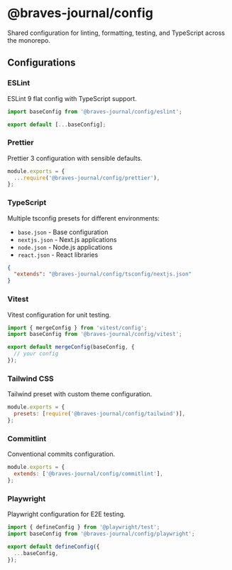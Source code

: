 # @braves-journal/config

Shared configuration for linting, formatting, testing, and TypeScript across the monorepo.

## Configurations

### ESLint

ESLint 9 flat config with TypeScript support.

```js
import baseConfig from '@braves-journal/config/eslint';

export default [...baseConfig];
```

### Prettier

Prettier 3 configuration with sensible defaults.

```js
module.exports = {
  ...require('@braves-journal/config/prettier'),
};
```

### TypeScript

Multiple tsconfig presets for different environments:

- `base.json` - Base configuration
- `nextjs.json` - Next.js applications
- `node.json` - Node.js applications
- `react.json` - React libraries

```json
{
  "extends": "@braves-journal/config/tsconfig/nextjs.json"
}
```

### Vitest

Vitest configuration for unit testing.

```ts
import { mergeConfig } from 'vitest/config';
import baseConfig from '@braves-journal/config/vitest';

export default mergeConfig(baseConfig, {
  // your config
});
```

### Tailwind CSS

Tailwind preset with custom theme configuration.

```js
module.exports = {
  presets: [require('@braves-journal/config/tailwind')],
};
```

### Commitlint

Conventional commits configuration.

```js
module.exports = {
  extends: ['@braves-journal/config/commitlint'],
};
```

### Playwright

Playwright configuration for E2E testing.

```ts
import { defineConfig } from '@playwright/test';
import baseConfig from '@braves-journal/config/playwright';

export default defineConfig({
  ...baseConfig,
});
```
